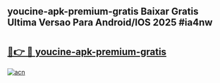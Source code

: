 ## youcine-apk-premium-gratis Baixar Gratis Ultima Versao Para Android/IOS 2025 #ia4nw

# <h2><a href="https://ainizakaria.my?title=youcine-apk-premium-gratis&ref=20M">🔗👉 🔴 youcine-apk-premium-gratis</a></h2>

[![acn](https://github.com/user-attachments/assets/0f9c940e-d8b0-45ae-aac7-cd30a18b3e1c)](https://ainizakaria.my?title=youcine-apk-premium-gratis&ref=20M)

